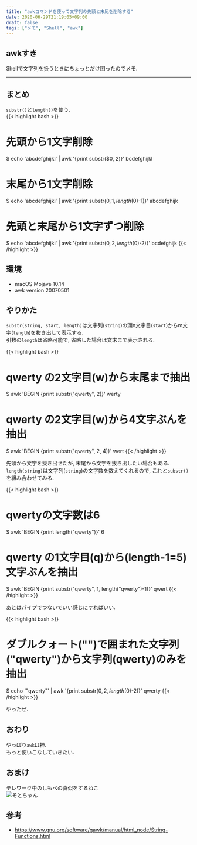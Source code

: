 ```yaml
---
title: "awkコマンドを使って文字列の先頭と末尾を削除する"
date: 2020-06-29T21:19:05+09:00
draft: false
tags: ["メモ", "Shell", "awk"]
---
```


## awkすき
Shellで文字列を扱うときにちょっとだけ困ったのでメモ.  

<!--more-->
---

## まとめ
`substr()`と`length()`を使う.  
{{< highlight bash >}}
# 先頭から1文字削除
$ echo 'abcdefghijkl' | awk '{print substr($0, 2)}'
bcdefghijkl

# 末尾から1文字削除
$ echo 'abcdefghijkl' | awk '{print substr($0, 1, length($0)-1)}'
abcdefghijk

# 先頭と末尾から1文字ずつ削除
$ echo 'abcdefghijkl' | awk '{print substr($0, 2, length($0)-2)}'
bcdefghijk
{{< /highlight >}}

## 環境
- macOS Mojave 10.14
- awk version 20070501

## やりかた
`substr(string, start, length)`は文字列(`string`)の頭n文字目(`start`)からm文字(`length`)を抜き出して表示する.  
引数の`length`は省略可能で, 省略した場合は文末まで表示される.  

{{< highlight bash >}}
# qwerty の2文字目(w)から末尾まで抽出
$ awk 'BEGIN {print substr("qwerty", 2)}'
werty

# qwerty の2文字目(w)から4文字ぶんを抽出
$ awk 'BEGIN {print substr("qwerty", 2, 4)}'
wert
{{< /highlight >}}

先頭から文字を抜き出せたが, 末尾から文字を抜き出したい場合もある.  
`length(string)`は文字列(`string`)の文字数を数えてくれるので, これと`substr()`を組み合わせてみる.  

{{< highlight bash >}}
# qwertyの文字数は6
$ awk 'BEGIN {print length("qwerty")}'
6

# qwerty の1文字目(q)から(length-1=5)文字ぶんを抽出
$ awk 'BEGIN {print substr("qwerty", 1, length("qwerty")-1)}'
qwert
{{< /highlight >}}

あとはパイプでつないでいい感じにすればいい.  

{{< highlight bash >}}
# ダブルクォート("")で囲まれた文字列("qwerty")から文字列(qwerty)のみを抽出
$ echo '"qwerty"' | awk '{print substr($0, 2, length($0)-2)}'
qwerty
{{< /highlight >}}

やったぜ.  

## おわり
やっぱり`awk`は神.  
もっと使いこなしていきたい.  

## おまけ
テレワーク中のしもべの真似をするねこ  
![そとちゃん](/images/2020-06-29/sotochan.jpg)  

## 参考
- https://www.gnu.org/software/gawk/manual/html_node/String-Functions.html  
